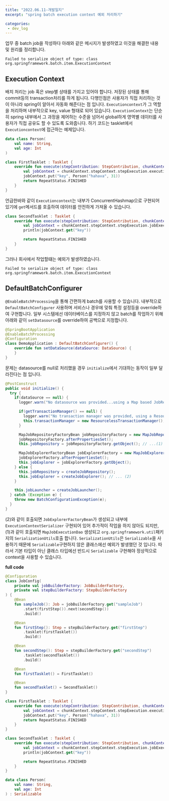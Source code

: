 ```yaml
---
title: "2022.06.11-개발일지"
excerpt: "spring batch execution context 예외 처리하기"

categories:
 - dev_log
---
```

 
업무 중 batch job을 작성하다 아래와 같은 메시지가 발생하였고 이것을 해결한 내용 및 원리를 정리합니다.
```
Failed to serialize object of type: class org.springframework.batch.item.ExecutionContext
```

## Execution Context
배치 처리는 job 혹은 step별 상태를 가지고 있어야 합니다. 저장된 상태를 통해 commit등의 transaction처리를 하게 됩니다. 
다행인점은 사용자가 직접 처리하는 것이 아니라 spring이 알아서 자동화 해준다는 점 입니다. `Executioncontext`가 그 역할을 처리하며 내부적으로 key, value 형태로 되어 있습니다. `ExecutionContext`는 단순히 spring 내부에서 그 과정을 제어하는 수준을 넘어서 global하게 영역별 데이터를 사용자가 직접 공유도 할 수 있도록 도와줍니다. 하기 코드는 tasklet에서 `Executioncontext`에 접근하는 예제입니다.

```kotlin
data class Person(
    val name: String,
    val age: Int
)

class FirstTasklet : Tasklet {
    override fun execute(stepContribution: StepContribution, chunkContext: ChunkContext): RepeatStatus {
        val jobContext = chunkContext.stepContext.stepExecution.executionContext
        jobContext.put("key", Person("hahava", 31))
        return RepeatStatus.FINISHED
    }
}
```

언급한바와 같이 `Executioncontext`는 내부가 ConcurrentHashmap으로 구현되어 있기에 `get`메서드를 호출하여 데이터를 안전하게 가져올 수 있습니다.

```kotlin
class SecondTasklet : Tasklet {
    override fun execute(stepContribution: StepContribution, chunkContext: ChunkContext): RepeatStatus {
        val jobContext = chunkContext.stepContext.stepExecution.jobExecution.executionContext
        println(jobContext.get("key"))

        return RepeatStatus.FINISHED
    }
}
```

그러나 회사에서 작업할떄는 예외가 발생하였습니다. 
```
Failed to serialize object of type: class org.springframework.batch.item.ExecutionContext
```

## DefaultBatchConfigurer 
`@EnableBatchProcessing`을 통해 간편하게 batch를 사용할 수 있습니다. 내부적으로 `DefaultBatchConfigurer` 사용하며 서비스나 경우에 맞춰 특정 설정등을 override하여 구현합니다. 일부 시스템에선 데이터베이스를 지정하지 않고 batch를 작업하기 위해 아래와 같이 `setDatasource`를 override하여 공백으로 지정합니다.

```kotlin
@SpringBootApplication
@EnableBatchProcessing
@Configuration
class DemoApplication : DefaultBatchConfigurer() {
    override fun setDataSource(dataSource: DataSource) {
    }
}
```

문제는 datasource를 null로 처리했을 경우 `initialize`에서 기대하는 동작이 일부 달라진다는 점 입니다.

```java
@PostConstruct
public void initialize() {
  try {
    if(dataSource == null) {
      logger.warn("No datasource was provided...using a Map based JobRepository");

      if(getTransactionManager() == null) {
        logger.warn("No transaction manager was provided, using a ResourcelessTransactionManager");
        this.transactionManager = new ResourcelessTransactionManager();
      }

      MapJobRepositoryFactoryBean jobRepositoryFactory = new MapJobRepositoryFactoryBean(getTransactionManager());
      jobRepositoryFactory.afterPropertiesSet();
      this.jobRepository = jobRepositoryFactory.getObject(); // ...(1)

      MapJobExplorerFactoryBean jobExplorerFactory = new MapJobExplorerFactoryBean(jobRepositoryFactory);
      jobExplorerFactory.afterPropertiesSet();
      this.jobExplorer = jobExplorerFactory.getObject(); 
    } else {
      this.jobRepository = createJobRepository(); 
      this.jobExplorer = createJobExplorer(); // ... (2)
    }

    this.jobLauncher = createJobLauncher();
  } catch (Exception e) {
    throw new BatchConfigurationException(e);
  }
}
```

(2)와 같이 호출되면 `JobExplorerFactoryBean`가 생성되고 내부에 `ExecutionContextSerializer` 구현되어 있어 추가적이 작업을 하지 않아도 되지만, (1)과 같이 호출되면 `MapJobExecutionDao` 생성되고 `org.springframework.util`패키지의 `SerializationUtils`호출 합니다. `SerializationUtils`은 `Serializable`을 사용하기 때문에 `Serializable`구현하지 않은 클래스에선 예외가 발생했던 것 입니다. 따라서 기본 타입이 아닌 클래스 타입에선 반드시 `Serializable` 구현해야 정상적으로 context을 사용할 수 있습니다. 


**full code**


```kotlin
@Configuration
class JobConfig(
    private val jobBuilderFactory: JobBuilderFactory,
    private val stepBuilderFactory: StepBuilderFactory
) {
    @Bean
    fun sampleJob(): Job = jobBuilderFactory.get("sampleJob")
        .start(firstStep()).next(secondStep())
        .build()

    @Bean
    fun firstStep(): Step = stepBuilderFactory.get("firstStep")
        .tasklet(firstTasklet())
        .build()

    @Bean
    fun secondStep(): Step = stepBuilderFactory.get("secondStep")
        .tasklet(secondTasklet())
        .build()

    @Bean
    fun firstTasklet() = FirstTasklet()

    @Bean
    fun secondTasklet() = SecondTasklet()
}

class FirstTasklet : Tasklet {
    override fun execute(stepContribution: StepContribution, chunkContext: ChunkContext): RepeatStatus {
        val jobContext = chunkContext.stepContext.stepExecution.executionContext
        jobContext.put("key", Person("hahava", 31))
        return RepeatStatus.FINISHED
    }
}

class SecondTasklet : Tasklet {
    override fun execute(stepContribution: StepContribution, chunkContext: ChunkContext): RepeatStatus {
        val jobContext = chunkContext.stepContext.stepExecution.jobExecution.executionContext
        println(jobContext.get("key"))

        return RepeatStatus.FINISHED
    }
}

data class Person(
    val name: String,
    val age: Int
) : Serializable
``` 